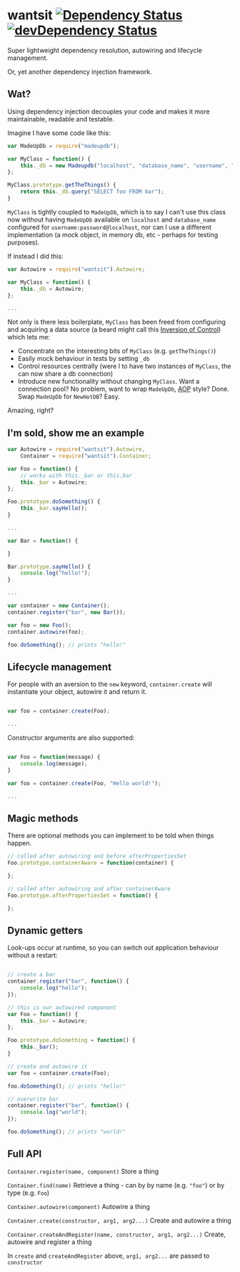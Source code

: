 # wantsit [![Dependency Status](https://david-dm.org/achingbrain/node-wantsit.png)](https://david-dm.org/achingbrain/node-wantsit) [![devDependency Status](https://david-dm.org/achingbrain/node-wantsit/dev-status.png)](https://david-dm.org/achingbrain/node-wantsit#info=devDependencies)

Super lightweight dependency resolution, autowiring and lifecycle management.

Or, yet another dependency injection framework.

## Wat?

Using dependency injection decouples your code and makes it more maintainable, readable and testable.

Imagine I have some code like this:

```javascript
var MadeUpDb = require("madeupdb");

var MyClass = function() {
	this._db = new Madeupdb("localhost", "database_name", "username", "password");
};

MyClass.prototype.getTheThings() {
	return this._db.query("SELECT foo FROM bar");
}
```

`MyClass` is tightly coupled to `MadeUpDb`, which is to say I can't use this class now without having `MadeUpDb` available on `localhost` and `database_name` configured for `username:password@localhost`, nor can I use a different implementation (a mock object, in memory db, etc - perhaps for testing purposes).

If instead I did this:

```javascript
var Autowire = require("wantsit").Autowire;

var MyClass = function() {
	this._db = Autowire;
};

...
```

Not only is there less boilerplate, `MyClass` has been freed from configuring and acquiring a data source (a beard might call this [Inversion of Control](http://en.wikipedia.org/wiki/Inversion_of_control)) which lets me:

 * Concentrate on the interesting bits of `MyClass` (e.g. `getTheThings()`)
 * Easily mock behaviour in tests by setting `_db`
 * Control resources centrally (were I to have two instances of `MyClass`, the can now share a db connection)
 * Introduce new functionality without changing `MyClass`. Want a connection pool? No problem, want to wrap `MadeUpDb`, [AOP](http://en.wikipedia.org/wiki/Aspect-oriented_programming) style? Done.  Swap `MadeUpDb` for `NewHotDB`? Easy.

Amazing, right?

## I'm sold, show me an example

```javascript
var Autowire = require("wantsit").Autowire,
	Container = require("wantsit").Container;

var Foo = function() {
	// works with this._bar or this.bar
	this._bar = Autowire;
};

Foo.prototype.doSomething() {
	this._bar.sayHello();
}

...

var Bar = function() {

}

Bar.prototype.sayHello() {
	console.log("hello!");
}

...

var container = new Container();
container.register("bar", new Bar());

var foo = new Foo();
container.autowire(foo);

foo.doSomething(); // prints "hello!"
```

## Lifecycle management

For people with an aversion to the `new` keyword, `container.create` will instantiate your object, autowire it and return it.

```javascript

var foo = container.create(Foo);

...
```

Constructor arguments are also supported:

```javascript

var Foo = function(message) {
	console.log(message);
}

var foo = container.create(Foo, "Hello world!");

...
```

## Magic methods

There are optional methods you can implement to be told when things happen.

```javascript
// called after autowiring and before afterPropertiesSet
Foo.prototype.containerAware = function(container) {

};

// called after autowiring and after containerAware
Foo.prototype.afterPropertiesSet = function() {

};
```
## Dynamic getters

Look-ups occur at runtime, so you can switch out application behaviour without a restart:

```javascript

// create a bar
container.register("bar", function() {
	console.log("hello");
});

// this is our autowired component
var Foo = function() {
	this._bar = Autowire;
};

Foo.prototype.doSomething = function() {
	this._bar();
}

// create and autowire it
var foo = container.create(Foo);

foo.doSomething(); // prints "hello!"

// overwrite bar
container.register("bar", function() {
	console.log("world");
});

foo.doSomething(); // prints "world!"
```

## Full API

`Container.register(name, component)` Store a thing

`Container.find(name)` Retrieve a thing - can by by name (e.g. `"foo"`) or by type (e.g. `Foo`)

`Container.autowire(component)` Autowire a thing

`Container.create(constructor, arg1, arg2...)` Create and autowire a thing

`Container.createAndRegister(name, constructor, arg1, arg2...)` Create, autowire and register a thing

In `create` and `createAndRegister` above, `arg1, arg2...` are passed to `constructor`
